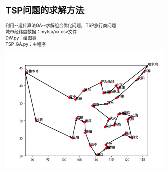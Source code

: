# TSP问题的求解方法


利用--遗传算法GA--求解组合优化问题，TSP旅行商问题<br/>
城市经纬度数据：mytsp/xx.csv文件<br/>
DW.py：绘图类<br/>
TSP_GA.py：主程序<br/>

<img src="Figure_1.png"/>